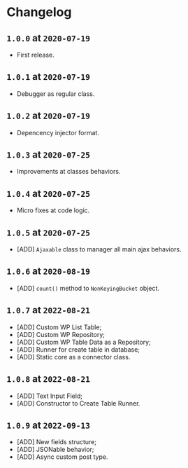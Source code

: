 # Changelog

## `1.0.0` at `2020-07-19`

* First release.

## `1.0.1` at `2020-07-19`

* Debugger as regular class.

## `1.0.2` at `2020-07-19`

* Depencency injector format.

## `1.0.3` at `2020-07-25`

* Improvements at classes behaviors.

## `1.0.4` at `2020-07-25`

* Micro fixes at code logic.

## `1.0.5` at `2020-07-25`

* [ADD] `Ajaxable` class to manager all main ajax behaviors.

## `1.0.6` at `2020-08-19`

* [ADD] `count()` method to `NonKeyingBucket` object.

## `1.0.7` at `2022-08-21`

* [ADD] Custom WP List Table;
* [ADD] Custom WP Repository;
* [ADD] Custom WP Table Data as a Repository;
* [ADD] Runner for create table in database;
* [ADD] Static core as a connector class.

## `1.0.8` at `2022-08-21`

* [ADD] Text Input Field;
* [ADD] Constructor to Create Table Runner.

## `1.0.9` at `2022-09-13`

* [ADD] New fields structure;
* [ADD] JSONable behavior;
* [ADD] Async custom post type.